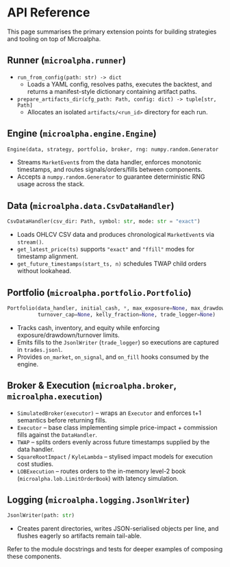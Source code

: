 # API Reference

This page summarises the primary extension points for building strategies and tooling on top of Microalpha.

## Runner (`microalpha.runner`)

- `run_from_config(path: str) -> dict`
  - Loads a YAML config, resolves paths, executes the backtest, and returns a manifest-style dictionary containing artifact paths.
- `prepare_artifacts_dir(cfg_path: Path, config: dict) -> tuple[str, Path]`
  - Allocates an isolated `artifacts/<run_id>` directory for each run.

## Engine (`microalpha.engine.Engine`)

```python
Engine(data, strategy, portfolio, broker, rng: numpy.random.Generator | None = None)
```

- Streams `MarketEvent`s from the data handler, enforces monotonic timestamps, and routes signals/orders/fills between components.
- Accepts a `numpy.random.Generator` to guarantee deterministic RNG usage across the stack.

## Data (`microalpha.data.CsvDataHandler`)

```python
CsvDataHandler(csv_dir: Path, symbol: str, mode: str = "exact")
```

- Loads OHLCV CSV data and produces chronological `MarketEvent`s via `stream()`.
- `get_latest_price(ts)` supports `"exact"` and `"ffill"` modes for timestamp alignment.
- `get_future_timestamps(start_ts, n)` schedules TWAP child orders without lookahead.

## Portfolio (`microalpha.portfolio.Portfolio`)

```python
Portfolio(data_handler, initial_cash, *, max_exposure=None, max_drawdown_stop=None,
          turnover_cap=None, kelly_fraction=None, trade_logger=None)
```

- Tracks cash, inventory, and equity while enforcing exposure/drawdown/turnover limits.
- Emits fills to the `JsonlWriter` (`trade_logger`) so executions are captured in `trades.jsonl`.
- Provides `on_market`, `on_signal`, and `on_fill` hooks consumed by the engine.

## Broker & Execution (`microalpha.broker`, `microalpha.execution`)

- `SimulatedBroker(executor)` – wraps an `Executor` and enforces t+1 semantics before returning fills.
- `Executor` – base class implementing simple price-impact + commission fills against the `DataHandler`.
- `TWAP` – splits orders evenly across future timestamps supplied by the data handler.
- `SquareRootImpact` / `KyleLambda` – stylised impact models for execution cost studies.
- `LOBExecution` – routes orders to the in-memory level-2 book (`microalpha.lob.LimitOrderBook`) with latency simulation.

## Logging (`microalpha.logging.JsonlWriter`)

```python
JsonlWriter(path: str)
```

- Creates parent directories, writes JSON-serialised objects per line, and flushes eagerly so artifacts remain tail-able.

Refer to the module docstrings and tests for deeper examples of composing these components.
